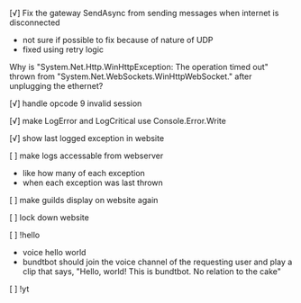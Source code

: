 [√] Fix the gateway SendAsync from sending messages when internet is disconnected
  - not sure if possible to fix because of nature of UDP
  - fixed using retry logic

Why is "System.Net.Http.WinHttpException: The operation timed out" thrown from "System.Net.WebSockets.WinHttpWebSocket.<ReceiveAsync>" after unplugging the ethernet?

[√] handle opcode 9 invalid session

[√] make LogError and LogCritical use Console.Error.Write

[√] show last logged exception in website

[ ] make logs accessable from webserver
  - like how many of each exception
  - when each exception was last thrown

[ ] make guilds display on website again

[ ] lock down website

[ ] !hello
  - voice hello world
  - bundtbot should join the voice channel of the requesting user and play a clip that says, "Hello, world! This is bundtbot. No relation to the cake"

[ ] !yt